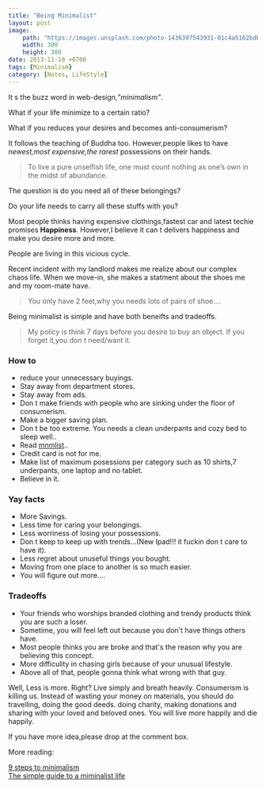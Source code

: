 ```yaml
---
title: "Being Minimalist"
layout: post
image: 
    path: "https://images.unsplash.com/photo-1436397543931-01c4a5162bdb?ixlib=rb-0.3.5&q=80&fm=jpg"
    width: 300
    height: 300
date: 2013-11-10 +0700
tags: {Minimalism}
category: [Notes, LifeStyle]
---
```


It s the buzz word in web-design,*"minimalism"*. 

What if your life minimize to a certain ratio?

What if you reduces your desires and becomes anti-consumerism?

It follows the teaching of Buddha too. However,people likes to have *newest,most expensive,the rarest* possessions on their hands. 

> To live a pure unselfish life, one must count nothing as one’s own in the midst of abundance.

The question is do you need all of these belongings? 

Do your life needs to carry all these stuffs with you?

Most people thinks having expensive clothings,fastest car and latest techie promises **Happiness**. However,I believe it can t delivers happiness and make you desire more and more. 

People are living in this vicious cycle.

Recent incident with my landlord makes me realize about our complex chaos life. When we move-in, she makes a statment about the shoes me and my room-mate have.

> You only have 2 feet,why you needs lots of pairs of shoe....

Being minimalist is simple and have both beneifts and tradeoffs.

>My policy is think 7 days before you desire to buy an object. If you forget it,you don t need/want it.

### How to

*	reduce your unnecessary buyings.
*	Stay away from department stores.
*	Stay away from ads.
*	Don t make friends with people who are sinking under the floor of consumerism.
*	Make a bigger saving plan.
*	Don t be too extreme. You needs a clean underpants and cozy bed to sleep well..
*	Read  <a href="http://mnmlist.com/" target="_blank">mnmlist</a>..
*	Credit card is not for me.
*	Make list of maximum posessions per category such as 10 shirts,7 underpants, one laptop and no tablet.
*	Believe in it.

### Yay facts

*	More Savings.
*	Less time for caring your belongings.
*	Less worriness of losing your possessions.
*	Don t keep to keep up with trends...(New Ipad!!! it fuckin don t care to have it).
*	Less regret about unuseful things you bought.
*	Moving from one place to another is so much easier.
*	You will figure out more....

### Tradeoffs

*	Your friends who worships branded clothing and trendy products think you are such a loser.
*	Sometime, you will feel left out because you don't have things others have.
*	Most people thinks you are broke and that's the reason why you are believing  this concept.
*	More difficulity in chasing girls because of your unusual lifestyle.
*	Above all of that, people gonna think what wrong with that guy.

Well, Less is more. Right? Live simply and breath heavily.  Consumerism is killing us. Instead of wasting your money on materials, you should do travelling, doing the good deeds. doing charity, making donations and sharing with your loved and beloved ones. You will live more happily and die happily.

If you have more idea,please drop at the comment box.

More reading:

<a href="http://www.graememcnee.com/books/9stepstominimalism.pdf " target="_blank">9 steps to minimalism</a>
<br>
<a href="http://nopcode.org/mp3/TALLER/minimalist_guide.pdf" target="_blank"> The simple guide to a miminalist life </a>